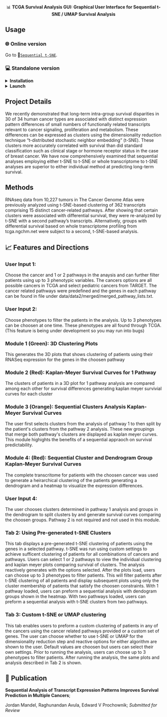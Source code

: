
<p align="center">📊 <b>TCGA Survival Analysis GUI: Graphical User Interface for Sequential t-SNE / UMAP Survival Analysis</b></p>

## Usage 

### 🌐 Online version 
Go to 🔗[`Sequential t-SNE`](https://chpupsom19.shinyapps.io/survival_analysis_tsne_umap_tcga/). 

### 💻 Standalone version  
<details>
<summary><b>Installation</b></summary>  

Ensure that the following packages are installed in your R enviornment: 

`shiny`,`survminer`,`survival`,`plotly`,`ComplexHeatmap`, `tsne`, `Rtsne`, `plotly`, `shinydashboard`,`dashboardthemes`,`dplyr`,`umap`,`dbscan`

If any package is missing, Please run the following command in your [`RStudio`](https://www.rstudio.com/) and it will install all packages automatically.  

```R
# Check "BiocManager"
if (!requireNamespace("BiocManager", quietly = TRUE))
    install.packages("BiocManager")

# Package list
libs <- c("shiny", "survminer","survival","plotly","ComplexHeatmap","tsne","Rtsne","plotly","shinydashboard","dashboardthemes","dplyr","umap",dbscan")

# Install packages if missing
for (i in libs){
  if( !is.element(i, .packages(all.available = TRUE)) ) {
     BiocManager::install(i, suppressUpdates=TRUE)
  }
}
```
</details>

<details>
<summary><b>Launch</b></summary> 
    
1. Click `Clone or download` button on the top of this page, then click [`Download ZIP`]();  
2. Unzip the file to an desired folder location.;  
3. In R Studio set the working directory to the folder location choosen in step 2 (use `setwd()` to set your working directory);
    
</details>

## Project Details 
We recently demonstrated that long-term intra-group survival disparities in 30 of 34 human cancer types are associated with distinct expression pattern differences of small numbers of functionally related transcripts relevant to cancer signaling, proliferation and metabolism. These differences can be expressed as clusters using the dimensionality reduction technique “t-distributed stochastic neighbor embedding” (t-SNE). These clusters more accurately correlated with survival than did standard classification such as clinical stage or hormone receptor status in the case of breast cancer. We have now comprehensively examined that sequential analyses employing either t-SNE to t-SNE or whole transcriptome to t-SNE analyses are superior to either individual method at predicting long-term survival.   

## Methods
RNAseq data from 10,227 tumors in The Cancer Genome Atlas were previously analyzed using t-SNE-based clustering of 362 transcripts comprising 15 distinct cancer-related pathways. After showing that certain clusters were associated with differential survival, they were re-analyzed by t-SNE with a second pathway’s transcripts. Alternatively, groups with differential survival based on whole transcriptome profiling from tcga.ngchm.net were subject to a second, t-SNE-based analysis.

## 📈 Features and Directions 

### User Input 1: 
Choose the cancer and 1 or 2 pathways in the anaysis and can further filter patients using up to 3 phenotypic variables. The cancers options are all possible cancers in TCGA and select pediatric cancers from TARGET. The cancer related pathways were predefined and the genes in each pathway can be found in file under data/data2/merged/merged_pathway_lists.txt. 

### User Input 2: 
Choose phenotypes to filter the patients in the analysis. Up to 3 phenotypes can be choosen at one time. These phenotypes are all found through TCGA. (This feature is being under development so you may run into bugs) 

### Module 1 (Green): 3D Clustering Plots
This generates the 3D plots that shows clustering of patients using their RNASeq expression for the genes in the choosen pathway

### Module 2 (Red): Kaplan-Meyer Survival Curves for 1 Pathway 
The clusters of patients in a 3D plot for 1 pathway analysis are compared among each other for survival differences generating kaplan meyer survivial curves for each cluster

### Module 3 (Orange): Sequential Clusters Analysis Kaplan-Meyer Survival Curves 
The user first selects clusters from the analysis of pathway 1 to then split by the patient's clusters from the pathway 2 analysis. These new groupings that merge both pathway's clusters are displayed as kaplan meyer curves. This module highights the benefits of a sequential appraoch on survival predictability.

### Module 4: (Red): Sequential Cluster and Dendrogram Group Kaplan-Meyer Survival Curves
The complete transcritome for patients with the choosen cancer was used to generate a heirarchical clustering of the patients generating a dendrogram and a heatmap to visualize the expression differences.

### User Input 4: 
The user chooses clusters determined in pathway 1 analysis and groups in the dendrogram to split clusters by and generate survival curves comparing the choosen groups. Pathway 2 is not required and not used in this module.

### Tab 2: Using Pre-generated t-SNE Clusters
This tab displays a pre-generated t-SNE clustering of patients using the genes in a selected pathway. t-SNE was run using custom settings to achieve sufficent clustering of patients for all combinations of cancers and pathways. Users can select 1 or 2 pathways to view the individual clustering and kaplan meyer plots comparing survival of clusters. The analysis reactively generates with the options selected. After the plots load, users can choose up to 3 phenotypes to filter patients. This will filter patients after t-SNE clustering of all patients and display subsequent plots using only the cluster membership of patients that satisfy the choosen constraints. With 1 pathway loaded, users can preform a sequential analysis with dendogram groups shown in the heatmap. With two pathways loaded, users can preform a sequential analysis with t-SNE clusters from two pathways.

### Tab 3: Custom t-SNE or UMAP clustering
This tab enables users to preform a custom clustering of patients in any of the cancers using the cancer related pathways provided or a custom set of genes. The user can choose whether to use t-SNE or UMAP for the dimensionality reduction step and reactive options for either algorithm are shown to the user. Default values are choosen but users can select their own settings. Prior to running the analysis, users can choose up to 3 phenotypes to filter patients. After running the analysis, the same plots and analysis described in Tab 2 is shown.

## 📕 Publication

**Sequential Analysis of Transcript Expression Patterns Improves Survival Prediction in Multiple Cancers**;

Jordan Mandel, Raghunandan Avula, Edward V Prochownik;
*Submitted for Review*

    

